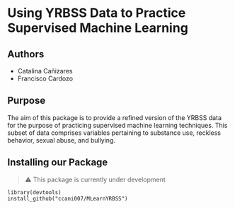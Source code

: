 # Using YRBSS Data to Practice Supervised Machine Learning

## Authors
- Catalina Cañizares 
- Francisco Cardozo

## Purpose

The aim of this package is to provide a refined version of the YRBSS data for the purpose of practicing supervised machine learning techniques. This subset of data comprises variables pertaining to substance use, reckless behavior, sexual abuse, and bullying.


## Installing our Package

> :warning: This package is currently under development

```
library(devtools)
install_github("ccani007/MLearnYRBSS")
```


<!-- Last updated: 2023-05-12 -->
